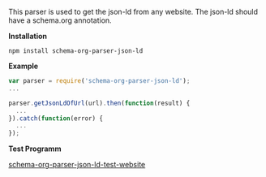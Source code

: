 This parser is used to get the json-ld from any website. The json-ld should have a schema.org annotation.

**Installation**
```
npm install schema-org-parser-json-ld
```

**Example**

```javascript
var parser = require('schema-org-parser-json-ld');
...

parser.getJsonLdOfUrl(url).then(function(result) {
  ...
}).catch(function(error) {
  ...
});
```
**Test Programm**

[schema-org-parser-json-ld-test-website](https://github.com/freshp1995/schema-org-parser-json-ld-test-website)
